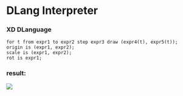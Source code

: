 # DLang Interpreter

### XD DLanguage

```
for t from expr1 to expr2 step expr3 draw (expr4(t), expr5(t));
origin is (expr1, expr2);
scale is (expr1, expr2);
rot is expr1;
```

### result:

![](/home/joklr/go/src/github.com/OJoklrO/Interpreter/README.assets/result.png)